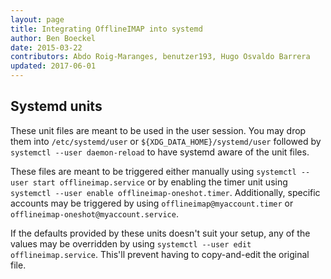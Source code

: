 ```yaml
---
layout: page
title: Integrating OfflineIMAP into systemd
author: Ben Boeckel
date: 2015-03-22
contributors: Abdo Roig-Maranges, benutzer193, Hugo Osvaldo Barrera
updated: 2017-06-01
---
```


<!-- This file is copied to the website by script. -->


## Systemd units

These unit files are meant to be used in the user session. You may drop them
into `/etc/systemd/user` or `${XDG_DATA_HOME}/systemd/user` followed by
`systemctl --user daemon-reload` to have systemd aware of the unit files.

These files are meant to be triggered either manually using `systemctl --user
start offlineimap.service` or by enabling the timer unit using `systemctl --user
enable offlineimap-oneshot.timer`. Additionally, specific accounts may be
triggered by using `offlineimap@myaccount.timer` or
`offlineimap-oneshot@myaccount.service`.

If the defaults provided by these units doesn't suit your setup, any of the
values may be overridden by using `systemctl --user edit offlineimap.service`.
This'll prevent having to copy-and-edit the original file.
